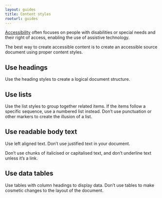 ```yaml
---
layout: guides
title: Content styles
rooturl: guides
---
```


[Accessibility](http://en.wikipedia.org/wiki/Accessibility) often focuses on people with disabilities or special needs and their right of access, enabling the use of assistive technology.

The best way to create accessible content is to create an accessible source document using proper content styles.

## Use headings
Use the heading styles to create a logical document structure.

## Use lists
Use the list styles to group together related items. If the items follow a specific sequence, use a numbered list instead. Don’t use punctuation or other markers to create the illusion of a list.

## Use readable body text
Use left aligned text. Don’t use justified text in your document.

Don’t use chunks of italicised or capitalised text, and don’t underline text unless it’s a link.

## Use data tables
Use tables with column headings to display data. Don’t use tables to make cosmetic changes to the layout of the document.